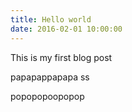 ```yaml
---
title: Hello world
date: 2016-02-01 10:00:00
---
```

This is my first blog post

papapappapapa
ss



popopopoopopop